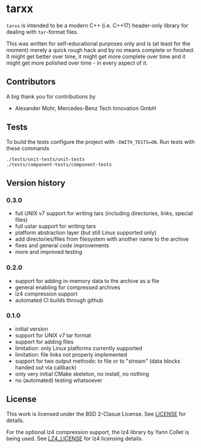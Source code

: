 # tarxx

`tarxx` is intended to be a modern C++ (i.e. C++17) header-only 
library for dealing with `tar`-format files.

This was written for self-educational purposes only and is (at 
least for the moment) merely a quick rough hack and by no means 
complete or finished. It might get better over time, it might 
get more complete over time and it might get more polished over 
time - in every aspect of it.


## Contributors

A big thank you for contributions by
* Alexander Mohr, Mercedes-Benz Tech Innovation GmbH

## Tests

To build the tests configure the project with `-DWITH_TESTS=ON`. 
Run tests with these commands
```shell
./tests/unit-tests/unit-tests 
./tests/component-tests/component-tests
```

## Version history

### 0.3.0

- full UNIX v7 support for writing tars
  (including directories, links, special files)
- full ustar support for writing tars
- platform abstraction layer (but still Linux supported only)
- add directories/files from filesystem with another name to the archive
- fixes and general code improvements
- more and improved testing

### 0.2.0

- support for adding in-memory data to the archive as a file
- general enabling for compressed archives
- lz4 compression support
- automated CI builds through github

### 0.1.0

- initial version
- support for UNIX v7 tar format
- support for adding files
- limitation: only Linux platforms currently supported
- limitation: file links not properly implemented
- support for two output methods: to file or to "stream"
  (data blocks handed out via callback)
- only very initial CMake skeleton, no install, no nothing
- no (automated) testing whatsoever


## License

This work is licensed under the BSD 2-Clasue License.
See [LICENSE](LICENSE) for details.

For the optional lz4 compression support, the lz4 library
by Yann Collet is being used. See [LZ4_LICENSE](LZ4_LICENSE)
for lz4 licensing details.
